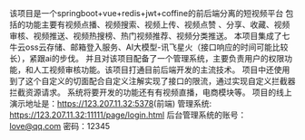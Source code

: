 该项目是一个springboot+vue+redis+jwt+coffine的前后端分离的短视频平台
包括的功能主要有视频点播、视频搜索、视频上传、视频点赞 、分享、收藏、视频审核、视频推送、视频热搜榜、热门视频推荐、视频分类推送。
本项目集成了七牛云oss云存储、邮箱登入服务、AI大模型-讯飞星火（接口响应的时间可能比较长），紧跟ai的步伐。
并且对该项目配备了一个管理系统，主要负责用户的权限功能，和人工视频审核功能。该项目打通目前后端开发的主流技术。
项目中还使用到了这个自定义的切面配合自定义注解实现了接口的限流，通过实现自定义拦截器拦截资源请求。
系统将要开发的功能还有有视频直播，电商模块等。
项目的线上演示地址是：<https://123.207.11.32:5378>(前端)       管理系统: <https://123.207.11.32:11111/page/login.html>  后台管理系统的账号：love@qq.com  密码：12345
  
